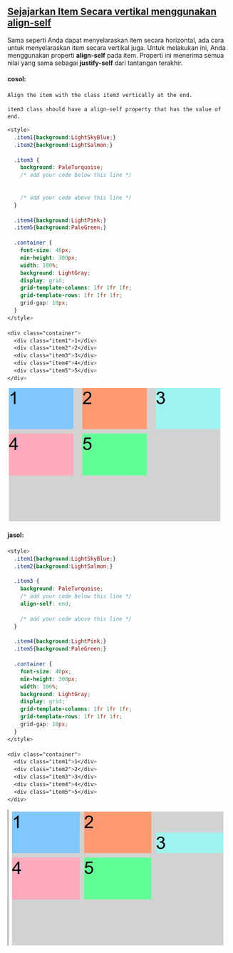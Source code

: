 ## [Sejajarkan Item Secara vertikal menggunakan align-self](https://learn.freecodecamp.org/responsive-web-design/css-grid/align-an-item-vertically-using-align-self)

Sama seperti Anda dapat menyelaraskan item secara horizontal, ada cara untuk menyelaraskan item secara vertikal juga. Untuk melakukan ini, Anda menggunakan properti **align-self** pada item. Properti ini menerima semua nilai yang sama sebagai **justify-self** dari tantangan terakhir.

#### cosol:

```
Align the item with the class item3 vertically at the end.

item3 class should have a align-self property that has the value of end.
```

```css
<style>
  .item1{background:LightSkyBlue;}
  .item2{background:LightSalmon;}
  
  .item3 {
    background: PaleTurquoise;
    /* add your code below this line */
    
    
    /* add your code above this line */
  }
  
  .item4{background:LightPink;}
  .item5{background:PaleGreen;}

  .container {
    font-size: 40px;
    min-height: 300px;
    width: 100%;
    background: LightGray;
    display: grid;
    grid-template-columns: 1fr 1fr 1fr;
    grid-template-rows: 1fr 1fr 1fr;
    grid-gap: 10px;
  }
</style>

<div class="container">
  <div class="item1">1</div>
  <div class="item2">2</div>
  <div class="item3">3</div>
  <div class="item4">4</div>
  <div class="item5">5</div>
</div>
```

![](/assets/13.jpg)

#### jasol:

```css
<style>
  .item1{background:LightSkyBlue;}
  .item2{background:LightSalmon;}
  
  .item3 {
    background: PaleTurquoise;
    /* add your code below this line */
    align-self: end;
    
    /* add your code above this line */
  }
  
  .item4{background:LightPink;}
  .item5{background:PaleGreen;}

  .container {
    font-size: 40px;
    min-height: 300px;
    width: 100%;
    background: LightGray;
    display: grid;
    grid-template-columns: 1fr 1fr 1fr;
    grid-template-rows: 1fr 1fr 1fr;
    grid-gap: 10px;
  }
</style>

<div class="container">
  <div class="item1">1</div>
  <div class="item2">2</div>
  <div class="item3">3</div>
  <div class="item4">4</div>
  <div class="item5">5</div>
</div>
```

![](/assets/111.jpg)

